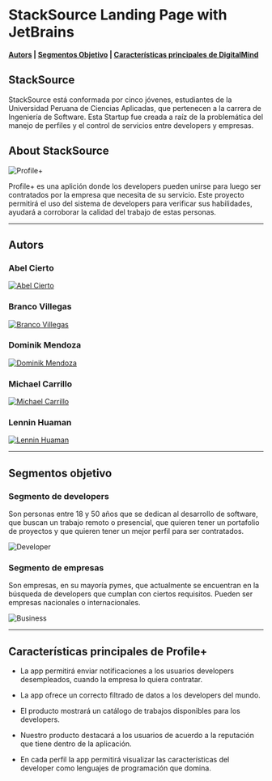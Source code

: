 # StackSource Landing Page with JetBrains

**[Autors](#autors) | [Segmentos Objetivo](#segmentos-objetivo) | [Características principales de DigitalMind](#características-principales-de-TechLinker)**

## StackSource

StackSource está conformada por cinco jóvenes, estudiantes de la Universidad Peruana de Ciencias Aplicadas, que pertenecen a la carrera de Ingeniería de Software. Esta Startup fue creada a raíz de la problemática del manejo de perfiles y el control de servicios entre developers y empresas.

## About StackSource

![Profile+](https://github.com/DigitalMind-upc-pre-202202-si729-sw52/digital-mind-project-landing-page/blob/master/public/assets/img/profile.png)



Profile+ es una aplición donde los developers pueden unirse para luego ser contratados por la empresa que necesita de su servicio. Este proyecto permitirá el uso del sistema de developers para verificar sus habilidades, ayudará a corroborar la calidad del trabajo de estas personas.

---

## Autors

### Abel Cierto
[![Abel Cierto](https://github.com/DigitalMind-upc-pre-202202-si729-sw52/digital-mind-project-landing-page/blob/master/public/assets/img/AbelCierto.png)](https://www.linkedin.com/in/abel-cierto-espiritu-b0140820b/)

### Branco Villegas
[![Branco Villegas](https://github.com/DigitalMind-upc-pre-202202-si729-sw52/digital-mind-project-landing-page/blob/master/public/assets/img/BrancoVillegas.png)](https://www.linkedin.com/in/branco-villegas-peralta-9b4195242)

### Dominik Mendoza
[![Dominik Mendoza](https://github.com/DigitalMind-upc-pre-202202-si729-sw52/digital-mind-project-landing-page/blob/master/public/assets/img/DominikMendoza.png)](https://www.linkedin.com/in/dominik-mendoza-ramos-91496a224/)

### Michael Carrillo
[![Michael Carrillo](https://github.com/DigitalMind-upc-pre-202202-si729-sw52/digital-mind-project-landing-page/blob/master/public/assets/img/MichaelCarrillo.png)](https://www.linkedin.com)

### Lennin Huaman
[![Lennin Huaman](https://github.com/DigitalMind-upc-pre-202202-si729-sw52/digital-mind-project-landing-page/blob/master/public/assets/img/LenninHuaman.png)](https://www.linkedin.com/in/lennin-huaman-b05210242/)

---

## Segmentos objetivo

### Segmento de developers
Son personas entre 18 y 50 años que se dedican al  desarrollo de software, que buscan un trabajo remoto o presencial, que quieren tener un portafolio de proyectos y que quieren tener un mejor perfil para ser contratados.

![Developer](https://github.com/DigitalMind-upc-pre-202202-si729-sw52/digital-mind-project-landing-page/blob/master/public/assets/img/dev.png)

### Segmento de empresas
Son empresas, en su mayoría pymes, que actualmente se encuentran en la búsqueda de developers que cumplan con ciertos requisitos. Pueden ser empresas nacionales o internacionales.

![Business](https://github.com/DigitalMind-upc-pre-202202-si729-sw52/digital-mind-project-landing-page/blob/master/public/assets/img/company.png)

---
## Características principales de Profile+

- La app permitirá enviar notificaciones a los usuarios developers desempleados, cuando la empresa lo quiera contratar.

- La app ofrece un correcto filtrado de datos a los developers del mundo.

- El producto mostrará un catálogo de trabajos disponibles para los developers.

- Nuestro producto destacará a los usuarios de acuerdo a la reputación que tiene dentro de la aplicación.

- En cada perfil la app permitirá visualizar las características del developer como lenguajes de programación que domina.
